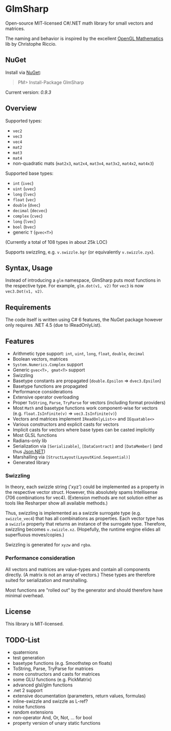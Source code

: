 # GlmSharp

Open-source MIT-licensed C#/.NET math library for small vectors and matrices.

The naming and behavior is inspired by the excellent [OpenGL Mathematics](http://glm.g-truc.net/) lib by Christophe Riccio.

## NuGet

Install via [NuGet](https://www.nuget.org/packages/GlmSharp/):

> PM> Install-Package GlmSharp

Current version: _0.9.3_

## Overview

Supported types: 
* `vec2`
* `vec3`
* `vec4`
* `mat2`
* `mat3`
* `mat4`
* non-quadratic mats (`mat2x3`, `mat2x4`, `mat3x4`, `mat3x2`, `mat4x2`, `mat4x3`)

Supported base types:
* `int` (`ivec`)
* `uint` (`uvec`)
* `long` (`lvec`)
* `float` (`vec`)
* `double` (`dvec`)
* `decimal` (`decvec`)
* `complex` (`cvec`)
* `long` (`lvec`)
* `bool` (`bvec`)
* generic `T` (`gvec<T>`)

(Currently a total of 108 types in about 25k LOC)

Supports swizzling, e.g. `v.swizzle.bgr` (or equivalently `v.swizzle.zyx`).


## Syntax, Usage

Instead of introducing a `glm` namespace, GlmSharp puts most functions in the respective type.
For example, `glm.dot(v1, v2)` for `vec3` is now `vec3.Dot(v1, v2)`.


## Requirements

The code itself is written using C# 6 features, the NuGet package however only requires .NET 4.5 (due to IReadOnlyList).


## Features

* Arithmetic type support: `int`, `uint`, `long`, `float`, `double`, `decimal`
* Boolean vectors, matrices
* `System.Numerics.Complex` support
* Generic `gvec<T>, gmat<T>` support
* Swizzling
* Basetype constants are propagated (`double.Epsilon` => `dvec3.Epsilon`)
* Basetype functions are propagated
* Performance considerations
* Extensive operator overloading
* Proper `ToString`, `Parse`, `TryParse` for vectors (including format providers)
* Most `Math` and basetype functions work component-wise for vectors (e.g. `float.IsInfinite(v)` => `vec3.IsInfinite(v)`)
* Vectors and matrices implement `IReadOnlyList<>` and `IEquatable<>`
* Various constructors and explicit casts for vectors
* Implicit casts for vectors where base types can be casted implicitly
* Most GLSL functions
* Radians-only lib
* Serialization via `[Serializable]`, `[DataContract]` and `[DataMember]` (and thus [Json.NET](https://github.com/JamesNK/Newtonsoft.Json))
* Marshalling via `[StructLayout(LayoutKind.Sequential)]`
* Generated library


### Swizzling

In theory, each swizzle string ('xyz') could be implemented as a property in the respective vector struct.
However, this absolutely spams Intellisense (706 combinations for vec4). (Extension methods are not solution either as tools like Resharper show all available methods.)

Thus, swizzling is implemented as a swizzle surrogate type (e.g. `swizzle_vec4`) that has all combinations as properties.
Each vector type has a `swizzle` property that returns an instance of the surrogate type.
Therefore, swizzling becomes `v.swizzle.xz`.
(Hopefully, the runtime engine elides all superfluous moves/copies.)

Swizzling is generated for `xyzw` and `rgba`.


### Performance consideration

All vectors and matrices are value-types and contain all components directly. (A matrix is not an array of vectors.)
These types are therefore suited for serialization and marshalling.

Most functions are "rolled out" by the generator and should therefore have minimal overhead.


## License

This library is MIT-licensed.


## TODO-List

* quaternions
* test generation
* basetype functions (e.g. Smoothstep on floats)
* ToString, Parse, TryParse for matrices
* more constructors and casts for matrices
* some GLU functions (e.g. PickMatrix)
* advanced glsl/glm functions
* .net 2 support
* extensive documentation (parameters, return values, formulas)
* inline-swizzle and swizzle as L-ref?
* noise functions
* random extensions
* non-operator And, Or, Not, ... for bool
* property version of unary static functions
